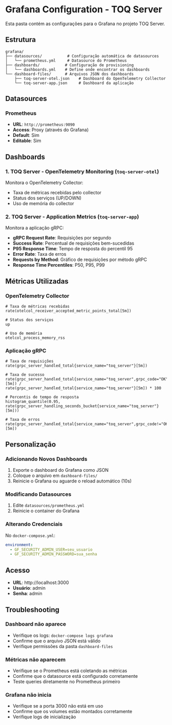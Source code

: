 # Grafana Configuration - TOQ Server

Esta pasta contém as configurações para o Grafana no projeto TOQ Server.

## Estrutura

```
grafana/
├── datasources/           # Configuração automática de datasources
│   └── prometheus.yml     # Datasource do Prometheus
├── dashboards/           # Configuração de provisioning
│   └── dashboards.yml    # Define onde encontrar os dashboards
└── dashboard-files/      # Arquivos JSON dos dashboards
    ├── toq-server-otel.json    # Dashboard do OpenTelemetry Collector
    └── toq-server-app.json     # Dashboard da aplicação
```

## Datasources

### Prometheus
- **URL**: `http://prometheus:9090`
- **Access**: Proxy (através do Grafana)
- **Default**: Sim
- **Editable**: Sim

## Dashboards

### 1. TOQ Server - OpenTelemetry Monitoring (`toq-server-otel`)
Monitora o OpenTelemetry Collector:
- Taxa de métricas recebidas pelo collector
- Status dos serviços (UP/DOWN)
- Uso de memória do collector

### 2. TOQ Server - Application Metrics (`toq-server-app`)
Monitora a aplicação gRPC:
- **gRPC Request Rate**: Requisições por segundo
- **Success Rate**: Percentual de requisições bem-sucedidas
- **P95 Response Time**: Tempo de resposta do percentil 95
- **Error Rate**: Taxa de erros
- **Requests by Method**: Gráfico de requisições por método gRPC
- **Response Time Percentiles**: P50, P95, P99

## Métricas Utilizadas

### OpenTelemetry Collector
```promql
# Taxa de métricas recebidas
rate(otelcol_receiver_accepted_metric_points_total[5m])

# Status dos serviços
up

# Uso de memória
otelcol_process_memory_rss
```

### Aplicação gRPC
```promql
# Taxa de requisições
rate(grpc_server_handled_total{service_name="toq_server"}[5m])

# Taxa de sucesso
rate(grpc_server_handled_total{service_name="toq_server",grpc_code="OK"}[5m]) / 
rate(grpc_server_handled_total{service_name="toq_server"}[5m]) * 100

# Percentis de tempo de resposta
histogram_quantile(0.95, rate(grpc_server_handling_seconds_bucket{service_name="toq_server"}[5m]))

# Taxa de erros
rate(grpc_server_handled_total{service_name="toq_server",grpc_code!="OK"}[5m])
```

## Personalização

### Adicionando Novos Dashboards
1. Exporte o dashboard do Grafana como JSON
2. Coloque o arquivo em `dashboard-files/`
3. Reinicie o Grafana ou aguarde o reload automático (10s)

### Modificando Datasources
1. Edite `datasources/prometheus.yml`
2. Reinicie o container do Grafana

### Alterando Credenciais
No `docker-compose.yml`:
```yaml
environment:
  - GF_SECURITY_ADMIN_USER=seu_usuario
  - GF_SECURITY_ADMIN_PASSWORD=sua_senha
```

## Acesso

- **URL**: http://localhost:3000
- **Usuário**: admin
- **Senha**: admin

## Troubleshooting

### Dashboard não aparece
- Verifique os logs: `docker-compose logs grafana`
- Confirme que o arquivo JSON está válido
- Verifique permissões da pasta `dashboard-files`

### Métricas não aparecem
- Verifique se o Prometheus está coletando as métricas
- Confirme que o datasource está configurado corretamente
- Teste queries diretamente no Prometheus primeiro

### Grafana não inicia
- Verifique se a porta 3000 não está em uso
- Confirme que os volumes estão montados corretamente
- Verifique logs de inicialização
